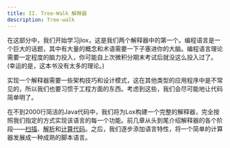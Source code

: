 ```yaml
---
title: II. Tree-Walk 解释器
description: Tree-walk
---
```


在这部分中，我们开始学习jlox，这是我们两个解释器中的第一个。编程语言是一个巨大的话题，其中有大量的概念和术语需要一下子塞进你的大脑。编程语言理论需要一定程度的脑力投入，你可能自上次微积分期末考试后就没这么投入过了。(幸运的是，这本书没有太多的理论。)


实现一个解释器需要一些架构技巧和设计模式，这在其他类型的应用程序中是不常见的，所以我们也要习惯于工程方面的东西。考虑到这些，我们会尽可能地让代码简单明了。

在不到2000行简洁的Java代码中，我们将为Lox构建一个完整的解释器，完全按照我们指定的方式实现该语言的每一个功能。前几章从头到尾介绍解释器的各个阶段——[扫描](http://craftinginterpreters.com/scanning.html)、[解析](http://craftinginterpreters.com/parsing-expressions.html)和[计算代码](http://craftinginterpreters.com/evaluating-expressions.html)。之后，我们逐步添加语言特性，将一个简单的计算器发展成一种成熟的脚本语言。

